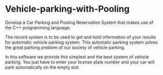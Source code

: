 # Vehicle-parking-with-Pooling
Develop a  Car Parking and Pooling Reservation System that makes use of the C++ programming language.

The record system is to be used to get and hold information of your results for automatic vehicle parking system. This automatic parking system solves the great parking problem of our society of vehicle parking. 

In this software we provide this simplest and the best system of vehicle parking. You just have to enter your license plate number and your car will park automatically on the empty slot.
